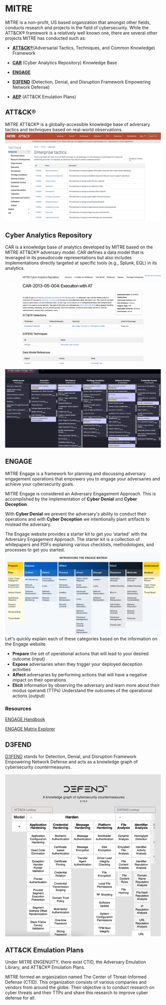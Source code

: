 #  MITRE

MITRE is a non-profit, US based organization that amongst other fields, conducts research and projects in the field of cybersecurity. While the ATT&CK® framework is a relatively well known one, there are several other projects MITRE has conducted such as:

- [**ATT&CK®**](#attck)(Adversarial Tactics, Techniques, and Common Knowledge) Framework

- [**CAR**](#cyber-analytics-repository) (Cyber Analytics Repository) Knowledge Base

- [**ENGAGE**](#engage)

- [**D3FEND**](#d3fend) (Detection, Denial, and Disruption Framework Empowering Network Defense)

- [**AEP**](#attck-emulation-plans) (ATT&CK Emulation Plans)


## ATT&CK®

MITRE ATT&CK® is a globally-accessible knowledge base of adversary tactics and techniques based on real-world observations.
![alt text](img/mitre-attack.png)

## Cyber Analytics Repository
 CAR is a knowledge base of analytics developed by MITRE based on the MITRE ATT&CK® adversary model. CAR defines a data model that is leveraged in its pseudocode representations but also includes implementations directly targeted at specific tools (e.g., Splunk, EQL) in its analytics.

 ![alt text](img/car.png)


 ![alt text](img/car2.png)


## ENGAGE
MITRE Engage is a framework for planning and discussing adversary engagement operations that empowers you to engage your adversaries and achieve your cybersecurity goals.

MITRE Engage is considered an Adversary Engagement Approach. This is accomplished by the implementation of **Cyber Denial** and **Cyber Deception**. 

With **Cyber Denial** we prevent the adversary's ability to conduct their operations and with **Cyber Deception** we intentionally plant artifacts to mislead the adversary. 

The Engage website provides a starter kit to get you 'started' with the Adversary Engagement Approach. The starter kit is a collection of whitepapers and PDFs explaining various checklists, methodologies, and processes to get you started. 
![alt text](img/engage.png)
Let's quickly explain each of these categories based on the information on the Engage website.
- **Prepare** the set of operational actions that will lead to your desired outcome (input)
- **Expose** adversaries when they trigger your deployed deception activities 
- **Affect** adversaries by performing actions that will have a negative impact on their operations
- **Elicit** information by observing the adversary and learn more about their modus operandi (TTPs)
Understand the outcomes of the operational actions (output) 

### Resources
[ENGAGE Handbook](https://engage.mitre.org/wp-content/uploads/2022/04/EngageHandbook-v1.0.pdf)

[ENGAGE Matrix Explorer](https://engage.mitre.org/matrix)

## D3FEND
[D3FEND](https://d3fend.mitre.org/) stands for Detection, Denial, and Disruption Framework Empowering Network Defense and acts as a knowledge graph of cybersecurity countermeasures.

![alt text](imG/defend.png)

## ATT&CK Emulation Plans
Under MITRE ENGENUITY, there exist CTID, the Adversary Emulation Library, and ATT&CK® Emulation Plans. 

MITRE formed an organization named The Center of Threat-Informed Defense (CTID). This organization consists of various companies and vendors from around the globe. Their objective is to conduct research on cyber threats and their TTPs and share this research to improve cyber defense for all. 

